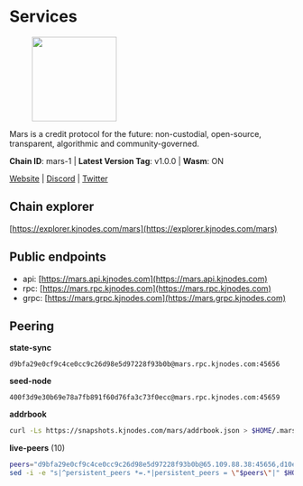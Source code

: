# Services

<figure><img src="https://raw.githubusercontent.com/kj89/testnet_manuals/main/pingpub/logos/mars.png" width="150" alt=""><figcaption></figcaption></figure>

Mars is a credit protocol for the future: non-custodial,  open-source, transparent, algorithmic and community-governed.

**Chain ID**: mars-1 | **Latest Version Tag**: v1.0.0 | **Wasm**: ON

[Website](https://marsprotocol.io) | [Discord](https://discord.gg/marsprotocol) | [Twitter](https://twitter.com/mars_protocol)




## Chain explorer
[https://explorer.kjnodes.com/mars](https://explorer.kjnodes.com/mars)

## Public endpoints

* api: [https://mars.api.kjnodes.com](https://mars.api.kjnodes.com)
* rpc: [https://mars.rpc.kjnodes.com](https://mars.rpc.kjnodes.com)
* grpc: [https://mars.grpc.kjnodes.com](https://mars.grpc.kjnodes.com)

## Peering

**state-sync**

```text
d9bfa29e0cf9c4ce0cc9c26d98e5d97228f93b0b@mars.rpc.kjnodes.com:45656
```

**seed-node**

```text
400f3d9e30b69e78a7fb891f60d76fa3c73f0ecc@mars.rpc.kjnodes.com:45659
```

**addrbook**
```bash
curl -Ls https://snapshots.kjnodes.com/mars/addrbook.json > $HOME/.mars/config/addrbook.json
```

**live-peers** (10)
```bash
peers="d9bfa29e0cf9c4ce0cc9c26d98e5d97228f93b0b@65.109.88.38:45656,d10e5704f3c8e9dd6ef42445e4b88bb57d0a8289@65.108.8.247:18556,ced9f0d84104ce5fad53e91548ed9f7f16599d10@176.9.22.117:54656,76969af1bccdd4dcc511741b171c3d4ccb837ba6@146.59.85.223:18556,84f821d36d45cc0cdaa4ff05297e888bb0d9de8f@85.237.193.111:26656,7a6e1490d4b2d32b7e37d1e1cb35e143d2492517@51.79.159.79:16656,9cb92702727bc5f3d40154e625b9553a04f4d649@65.109.104.72:18556,9ab42d56b7cfd78eeed997b276dc7aec27374e42@65.109.52.156:10656,305d93229a89ae46265ef08536aa962d4a0dee67@65.108.131.18:26656,5ffee90e41903f6fba29dc75446d536a02d626fe@65.108.232.150:18095"
sed -i -e "s|^persistent_peers *=.*|persistent_peers = \"$peers\"|" $HOME/.mars/config/config.toml
```
